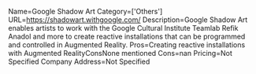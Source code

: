 Name=Google Shadow Art
Category=['Others']
URL=https://shadowart.withgoogle.com/
Description=Google Shadow Art enables artists to work with the Google Cultural Institute Teamlab Refik Anadol and more to create reactive installations that can be programmed and controlled in Augmented Reality.
Pros=Creating reactive installations with Augmented RealityConsNone mentioned
Cons=nan
Pricing=Not Specified
Company Address=Not Specified

